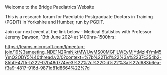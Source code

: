 Welcome to the Bridge Paediatrics Website

This is a research forum for Paediatric Postgraduate Doctors in Training (PGDiT) in Yorkshire and Humber, run by PGDiT.

Join our next event at the link below - Medical Statistics with Professor Jeremy Dawson, 13th June 2024 at 1400hrs-1500hrs:

https://teams.microsoft.com/l/meetup-join/19%3ameeting_NDE1N2RmNjktMWUwMS00MGFiLWEyMjYtMzI4YmM5YmQ2ODY5%40thread.v2/0?context=%7b%22Tid%22%3a%2237c354b2-85b0-47f5-b222-07b48d774ee3%22%2c%22Oid%22%3a%22d683b6ea-f3a9-4817-916d-9871d81d8664%22%7d

